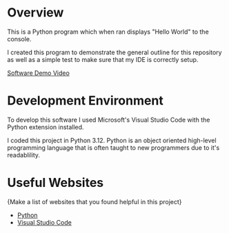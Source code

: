 # Overview

This is a Python program which when ran displays "Hello World" to the console.

I created this program to demonstrate the general outline for this repository as well as a simple test to make sure that my IDE is correctly setup.


[Software Demo Video](https://youtu.be/H4qbt-il4zc)

# Development Environment

To develop this software I used Microsoft's Visual Studio Code with the Python extension installed.

I coded this project in Python 3.12. Python is an object oriented high-level programming language that is often taught to new programmers due to it's readablility.

# Useful Websites

{Make a list of websites that you found helpful in this project}
* [Python](https://www.python.org/)
* [Visual Studio Code](https://code.visualstudio.com/)